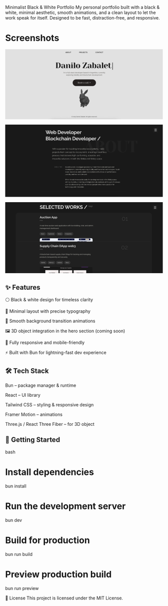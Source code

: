 Minimalist Black & White Portfolio
My personal portfolio built with a black & white, minimal aesthetic, smooth animations, and a clean layout to let the work speak for itself.
Designed to be fast, distraction-free, and responsive.

# Screenshots

![Home Page](./public/homepage.png)

![About Page](./public/aboutpage.png)

![Projects Page](./public/projectspage.png)

## ✨ Features
⚪ Black & white design for timeless clarity

🎯 Minimal layout with precise typography

🎥 Smooth background transition animations

🖼️ 3D object integration in the hero section (coming soon)

📱 Fully responsive and mobile-friendly

⚡ Built with Bun for lightning-fast dev experience

## 🛠️ Tech Stack
Bun – package manager & runtime

React – UI library

Tailwind CSS – styling & responsive design

Framer Motion – animations

Three.js / React Three Fiber – for 3D object

## 🚀 Getting Started
bash
# Install dependencies
bun install

# Run the development server
bun dev

# Build for production
bun run build

# Preview production build
bun run preview

📜 License
This project is licensed under the MIT License.
